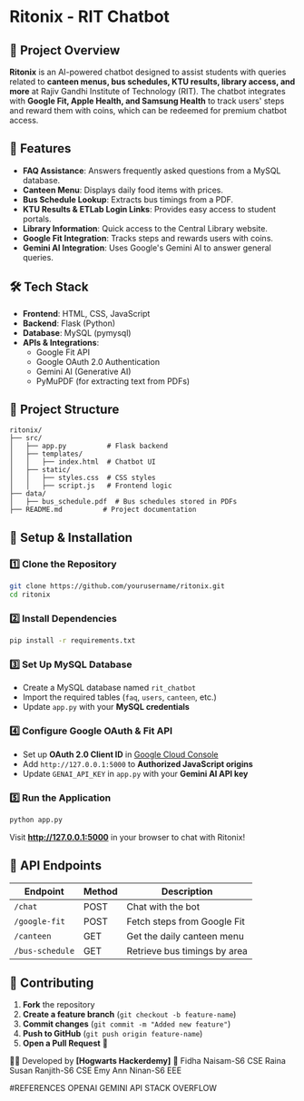 # Ritonix - RIT Chatbot

## 📌 Project Overview
**Ritonix** is an AI-powered chatbot designed to assist students with queries related to **canteen menus, bus schedules, KTU results, library access, and more** at Rajiv Gandhi Institute of Technology (RIT). The chatbot integrates with **Google Fit, Apple Health, and Samsung Health** to track users' steps and reward them with coins, which can be redeemed for premium chatbot access.

## 🚀 Features
- **FAQ Assistance**: Answers frequently asked questions from a MySQL database.
- **Canteen Menu**: Displays daily food items with prices.
- **Bus Schedule Lookup**: Extracts bus timings from a PDF.
- **KTU Results & ETLab Login Links**: Provides easy access to student portals.
- **Library Information**: Quick access to the Central Library website.
- **Google Fit Integration**: Tracks steps and rewards users with coins.
- **Gemini AI Integration**: Uses Google's Gemini AI to answer general queries.

## 🛠️ Tech Stack
- **Frontend**: HTML, CSS, JavaScript
- **Backend**: Flask (Python)
- **Database**: MySQL (pymysql)
- **APIs & Integrations**:
  - Google Fit API
  - Google OAuth 2.0 Authentication
  - Gemini AI (Generative AI)
  - PyMuPDF (for extracting text from PDFs)

## 📂 Project Structure
```
ritonix/
├── src/
│   ├── app.py          # Flask backend
│   ├── templates/
│   │   ├── index.html  # Chatbot UI
│   ├── static/
│   │   ├── styles.css  # CSS styles
│   │   ├── script.js   # Frontend logic
├── data/
│   ├── bus_schedule.pdf  # Bus schedules stored in PDFs
├── README.md          # Project documentation
```

## 🔧 Setup & Installation
### 1️⃣ Clone the Repository
```bash
git clone https://github.com/yourusername/ritonix.git
cd ritonix
```
### 2️⃣ Install Dependencies
```bash
pip install -r requirements.txt
```
### 3️⃣ Set Up MySQL Database
- Create a MySQL database named `rit_chatbot`
- Import the required tables (`faq`, `users`, `canteen`, etc.)
- Update `app.py` with your **MySQL credentials**

### 4️⃣ Configure Google OAuth & Fit API
- Set up **OAuth 2.0 Client ID** in [Google Cloud Console](https://console.cloud.google.com/)
- Add `http://127.0.0.1:5000` to **Authorized JavaScript origins**
- Update `GENAI_API_KEY` in `app.py` with your **Gemini AI API key**

### 5️⃣ Run the Application
```bash
python app.py
```
Visit **http://127.0.0.1:5000** in your browser to chat with Ritonix!

## 📜 API Endpoints
| Endpoint          | Method | Description |
|------------------|--------|-------------|
| `/chat`         | POST   | Chat with the bot |
| `/google-fit`   | POST   | Fetch steps from Google Fit |
| `/canteen`      | GET    | Get the daily canteen menu |
| `/bus-schedule` | GET    | Retrieve bus timings by area |

## 🤝 Contributing
1. **Fork** the repository
2. **Create a feature branch** (`git checkout -b feature-name`)
3. **Commit changes** (`git commit -m "Added new feature"`)
4. **Push to GitHub** (`git push origin feature-name`)
5. **Open a Pull Request** 🚀

👨‍💻 Developed by **[Hogwarts Hackerdemy]** 🚀 
    Fidha Naisam-S6 CSE
    Raina Susan Ranjith-S6 CSE
    Emy Ann Ninan-S6 EEE


    
#REFERENCES
   OPENAI
   GEMINI API
   STACK OVERFLOW
